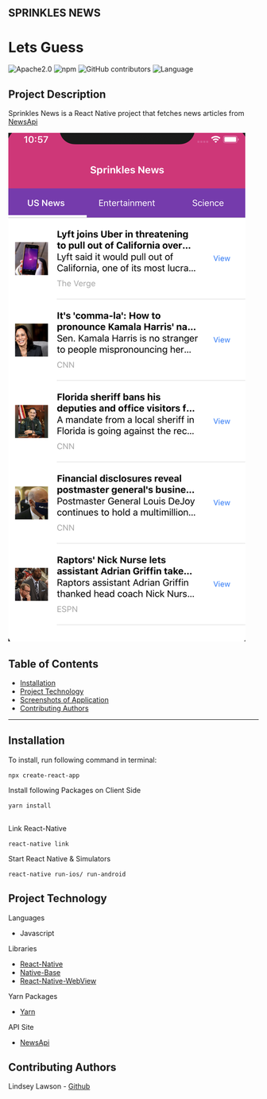 ## SPRINKLES NEWS

# Lets Guess

![Apache2.0](https://img.shields.io/badge/license-Apache%202.0-pink.svg) ![npm](https://img.shields.io/npm/v/inquirer?style=plastic&color=ff69b4) ![GitHub contributors](https://img.shields.io/github/contributors/lynseahoss/News?style=plastic&color=pink) ![Language](https://img.shields.io/github/languages/top/lynseahoss/News?color=ff69b4&style=plastic)

## Project Description

Sprinkles News is a React Native project that fetches news articles from [NewsApi](https://newsapi.org/)

![Sprinkles News](./src/assets/images/SprinklesNews.png)

## Table of Contents

- [Installation](#installation)
- [Project Technology](#project-technology)
- [Screenshots of Application](#screenshots-of-application)
- [Contributing Authors](#contributing-authors)

---

## Installation

To install, run following command in terminal:

```
npx create-react-app
```

Install following Packages on Client Side

```
yarn install


```

Link React-Native

```
react-native link

```

Start React Native & Simulators

```
react-native run-ios/ run-android
```

## Project Technology

Languages

- Javascript

Libraries

- [React-Native](https://reactnative.dev/)
- [Native-Base](https://nativebase.io/)
- [React-Native-WebView](https://github.com/react-native-community/react-native-webview)

Yarn Packages

- [Yarn](https://classic.yarnpkg.com/en/)

API Site

- [NewsApi](https://newsapi.org/)

## Contributing Authors

Lindsey Lawson - [Github](https://github.com/lynseahoss)
